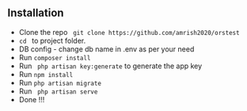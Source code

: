 ## Installation
* Clone the repo ` git clone https://github.com/amrish2020/orstest`
* `cd ` to project folder. 
* DB config - change db name in .env as per your need
* Run ` composer install `
* Run ` php artisan key:generate` to generate the app key
* Run ` npm install ` 
* Run ` php artisan migrate ` 
* Run ` php artisan serve` 
* Done !!!